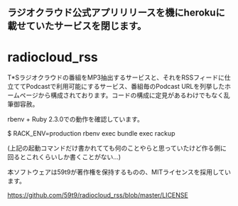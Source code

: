 ## ラジオクラウド公式アプリリリースを機にherokuに載せていたサービスを閉じます。

# radiocloud_rss
T*Sラジオクラウドの番組をMP3抽出するサービスと、それをRSSフィードに仕立ててPodcastで利用可能にするサービス、番組毎のPodcast URLを列挙したホームページから構成されております。コードの構成に定見があるわけでもなく乱筆御容赦。

rbenv + Ruby 2.3.0での動作を確認しています。

$ RACK_ENV=production rbenv exec bundle exec rackup

(上記の起動コマンドだけ書かれてても何のことやらと思っていたけど作る側に回るとこれくらいしか書くことがない…)

本ソフトウェアは59t9が著作権を保持するものの、MITライセンスを採用しています。

https://github.com/59t9/radiocloud_rss/blob/master/LICENSE
